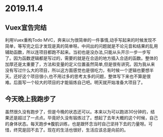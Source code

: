 # 2019.11.4

## Vuex宣告完结

利用Vuex重构Todo MVC，奔来以为很简单的一件事情,动手写起来的时候发现不简单，等写完之后才发现是真的简单呀。中间出的问题就是不论元音和结果的乱用辅助函数，所以连项目都跑不起来。当初也是没办法,只能从头开示一步一步写了。因为函数逻辑都是写过的，需要的就是在合适的地方插入合适的函数。整体的加厚还是太重要了，方法和变量的定义位置虽然简单,但是很有讲究。因为我从来没有写过什么大的项目，所以这方面感觉也是很吃力，有时候一个逻辑也要想半天。还好这个项目很小,也不用过多的思考太多的问题，整体写下来也不算是很难。后面写一个较大的项目的才能锻炼自己吧。明天就开始准备大项目了。

## 今天晚上我跑步了

虽然很久没有跑步了，但是今晚的状态还可以。本来以为可以跑进30分钟的，结果还是超过了一点点。毕竟好久没有锻炼过了。想起了去年大概的这个时候，自己的身体状态。每天跑步➕腹肌训练，也是跟怀念当时自己坚持下去的力量呀。可惜，终究是回不去了。现在的生活也很好，生活应该总是向前的。
